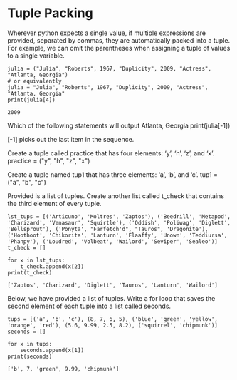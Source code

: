 # Tuple Packing

Wherever python expects a single value, if multiple expressions are provided, separated by commas, they are automatically packed into a tuple. For example, we can omit the parentheses when assigning a tuple of values to a single variable.
```
julia = ("Julia", "Roberts", 1967, "Duplicity", 2009, "Actress", "Atlanta, Georgia")
# or equivalently
julia = "Julia", "Roberts", 1967, "Duplicity", 2009, "Actress", "Atlanta, Georgia"
print(julia[4])

2009
```
Which of the following statements will output Atlanta, Georgia
print(julia[-1])

[-1] picks out the last item in the sequence.


Create a tuple called practice that has four elements: ‘y’, ‘h’, ‘z’, and ‘x’.
practice = ("y", "h", "z", "x")

Create a tuple named tup1 that has three elements: ‘a’, ‘b’, and ‘c’.
tup1 = ("a", "b", "c")

Provided is a list of tuples. Create another list called t_check that contains the third element of every tuple.
```
lst_tups = [('Articuno', 'Moltres', 'Zaptos'), ('Beedrill', 'Metapod', 'Charizard', 'Venasaur', 'Squirtle'), ('Oddish', 'Poliwag', 'Diglett', 'Bellsprout'), ('Ponyta', "Farfetch'd", "Tauros", 'Dragonite'), ('Hoothoot', 'Chikorita', 'Lanturn', 'Flaaffy', 'Unown', 'Teddiursa', 'Phanpy'), ('Loudred', 'Volbeat', 'Wailord', 'Seviper', 'Sealeo')]
t_check = []

for x in lst_tups:
    t_check.append(x[2])
print(t_check)

['Zaptos', 'Charizard', 'Diglett', 'Tauros', 'Lanturn', 'Wailord']
```

Below, we have provided a list of tuples. Write a for loop that saves the second element of each tuple into a list called seconds.
```
tups = [('a', 'b', 'c'), (8, 7, 6, 5), ('blue', 'green', 'yellow', 'orange', 'red'), (5.6, 9.99, 2.5, 8.2), ('squirrel', 'chipmunk')]
seconds = []

for x in tups:
    seconds.append(x[1])
print(seconds)

['b', 7, 'green', 9.99, 'chipmunk']
```
